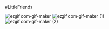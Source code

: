  #LittleFriends
 
![ezgif com-gif-maker](https://user-images.githubusercontent.com/56773451/144519999-65f08bd4-e012-4def-b287-22d9354afbab.gif)
![ezgif com-gif-maker (1)](https://user-images.githubusercontent.com/56773451/144520049-16795a92-41a4-4039-952d-4e49fa854750.gif)
![ezgif com-gif-maker (2)](https://user-images.githubusercontent.com/56773451/144520061-3a936245-1255-43cd-8124-edfd9a19c05a.gif)



